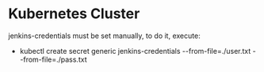 # Kubernetes Cluster

jenkins-credentials must be set manually, to do it, execute:
- kubectl create secret generic jenkins-credentials --from-file=./user.txt --from-file=./pass.txt
